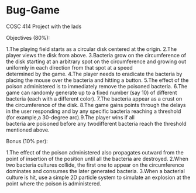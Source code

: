 # Bug-Game
COSC 414 Project with the lads

Objectives (80%):
  
  1.The playing field starts as a circular disk centered at the origin.
  2.The player views the disk from above.
  3.Bacteria grow on the circumference of the disk starting at an arbitrary spot on the circumference and growing out uniformly in each direction from that spot at a speed  \
    determined by the game.
  4.The player needs to eradicate the bacteria by placing the mouse over the bacteria and hitting a button.
  5.The effect of the poison administered is to immediately remove the poisoned bacteria.
  6.The game can randomly generate up to a fixed number (say 10) of different bacteria (each with a different color).
  7.The bacteria appear as a crust on the circumference of the disk.
  8.The game gains points through the delays in the user responding and by any specific bacteria reaching a threshold (for example,a 30-degree arc).9.The player wins if all  
    bacteria are poisoned before any twodifferent bacteria reach the threshold mentioned above.
    
Bonus (10% per):

  1.The effect of the poison administered also propagates outward from the point of insertion of the position until all the bacteria are destroyed.
  2.When two bacteria cultures collide, the first one to appear on the circumference dominates and consumes the later generated bacteria.
  3.When a bacterial culture is hit, use a simple 2D particle system to simulate an explosion at the point where the poison is administered.
